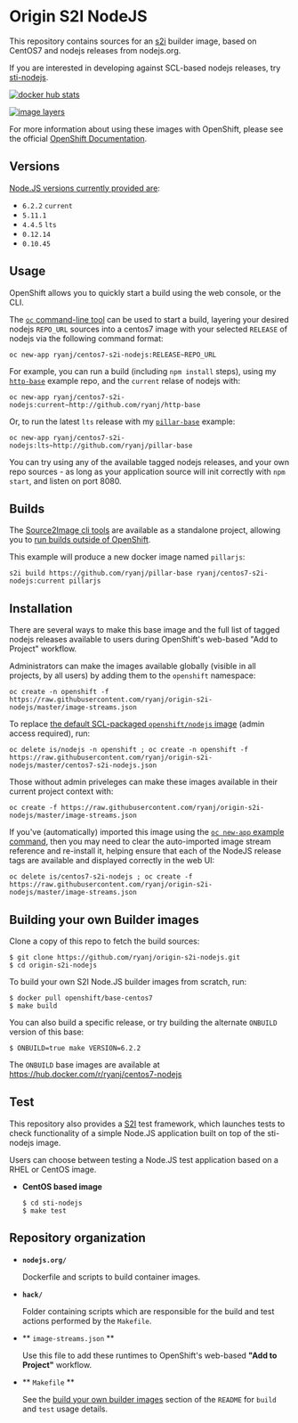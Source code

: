 Origin S2I NodeJS
=================

This repository contains sources for an [s2i](https://github.com/openshift/source-to-image) builder image, based on CentOS7 and nodejs releases from nodejs.org.

If you are interested in developing against SCL-based nodejs releases, try [sti-nodejs](https://github.com/openshift/sti-nodejs).

[![docker hub stats](http://dockeri.co/image/ryanj/centos7-s2i-nodejs)](https://hub.docker.com/r/ryanj/centos7-s2i-nodejs/)

[![image layers](https://imagelayers.io/badge/ryanj/centos7-s2i-nodejs.svg)](https://imagelayers.io/?images=ryanj%2Fcentos7-s2i-nodejs:current,ryanj%2Fcentos7-s2i-nodejs:lts,ryanj%2Fcentos7-s2i-nodejs:0.12,ryanj%2Fcentos7-s2i-nodejs:0.10)

For more information about using these images with OpenShift, please see the
official [OpenShift Documentation](https://docs.openshift.org/latest/using_images/s2i_images/nodejs.html).

Versions
---------------
[Node.JS versions currently provided are](https://hub.docker.com/r/ryanj/centos7-s2i-nodejs/tags/):

* `6.2.2` `current`
* `5.11.1`
* `4.4.5` `lts`
* `0.12.14`
* `0.10.45`

Usage
---------------------------------

OpenShift allows you to quickly start a build using the web console, or the CLI.

The [`oc` command-line tool](https://github.com/openshift/origin/releases) can be used to start a build, layering your desired nodejs `REPO_URL` sources into a centos7 image with your selected `RELEASE` of nodejs via the following command format:

    oc new-app ryanj/centos7-s2i-nodejs:RELEASE~REPO_URL

For example, you can run a build (including `npm install` steps), using my [`http-base`](http://github.com/ryanj/http-base) example repo, and the `current` relase of nodejs with:

    oc new-app ryanj/centos7-s2i-nodejs:current~http://github.com/ryanj/http-base

Or, to run the latest `lts` release with my [`pillar-base`](http://github.com/ryanj/pillar-base) example:

    oc new-app ryanj/centos7-s2i-nodejs:lts~http://github.com/ryanj/pillar-base

You can try using any of the available tagged nodejs releases, and your own repo sources - as long as your application source will init correctly with `npm start`, and listen on port 8080.

Builds
------

The [Source2Image cli tools](https://github.com/openshift/source-to-image/releases) are available as a standalone project, allowing you to [run builds outside of OpenShift](https://github.com/ryanj/origin-s2i-nodejs/blob/master/nodejs.org/README.md#usage).

This example will produce a new docker image named `pillarjs`:

    s2i build https://github.com/ryanj/pillar-base ryanj/centos7-s2i-nodejs:current pillarjs

Installation
---------------

There are several ways to make this base image and the full list of tagged nodejs releases available to users during OpenShift's web-based "Add to Project" workflow.

Administrators can make the images available globally (visible in all projects, by all users) by adding them to the `openshift` namespace:

    oc create -n openshift -f https://raw.githubusercontent.com/ryanj/origin-s2i-nodejs/master/image-streams.json

To replace [the default SCL-packaged `openshift/nodejs` image](https://hub.docker.com/r/openshift/nodejs-010-centos7/) (admin access required), run:

    oc delete is/nodejs -n openshift ; oc create -n openshift -f https://raw.githubusercontent.com/ryanj/origin-s2i-nodejs/master/centos7-s2i-nodejs.json

Those without admin priveleges can make these images available in their current project context with:

    oc create -f https://raw.githubusercontent.com/ryanj/origin-s2i-nodejs/master/image-streams.json

If you've (automatically) imported this image using the [`oc new-app` example command](#usage), then you may need to clear the auto-imported image stream reference and re-install it, helping ensure that each of the NodeJS release tags are available and displayed correctly in the web UI:

    oc delete is/centos7-s2i-nodejs ; oc create -f https://raw.githubusercontent.com/ryanj/origin-s2i-nodejs/master/image-streams.json

Building your own Builder images
--------------------------------
Clone a copy of this repo to fetch the build sources:

    $ git clone https://github.com/ryanj/origin-s2i-nodejs.git
    $ cd origin-s2i-nodejs

To build your own S2I Node.JS builder images from scratch, run:

    $ docker pull openshift/base-centos7
    $ make build

You can also build a specific release, or try building the alternate `ONBUILD` version of this base:

    $ ONBUILD=true make VERSION=6.2.2

The `ONBUILD` base images are available at https://hub.docker.com/r/ryanj/centos7-nodejs

Test
---------------------
This repository also provides a [S2I](https://github.com/openshift/source-to-image) test framework,
which launches tests to check functionality of a simple Node.JS application built on top of the sti-nodejs image.

Users can choose between testing a Node.JS test application based on a RHEL or CentOS image.

*  **CentOS based image**

    ```
    $ cd sti-nodejs
    $ make test
    ```

Repository organization
------------------------
* **`nodejs.org/`**

    Dockerfile and scripts to build container images.

* **`hack/`**

    Folder containing scripts which are responsible for the build and test actions performed by the `Makefile`.

* ** `image-streams.json` **

    Use this file to add these runtimes to OpenShift's web-based **"Add to Project"** workflow.

* ** `Makefile` **

    See the [build your own builder images](#build_your_own_builder_images) section of the `README` for `build` and `test` usage details.
